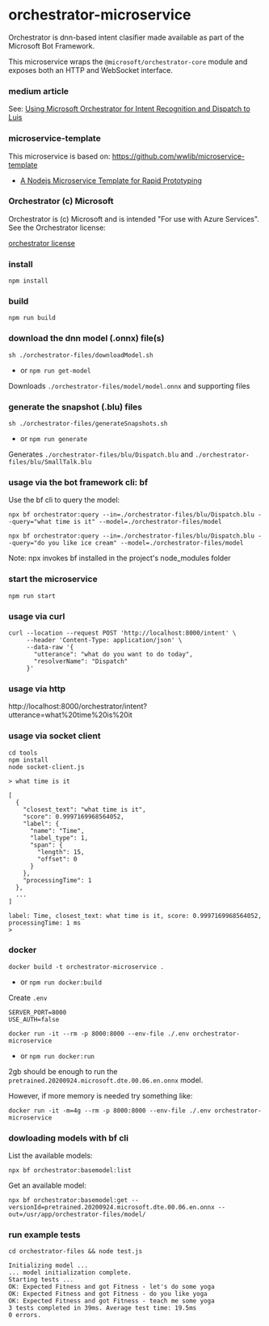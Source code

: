 # orchestrator-microservice

Orchestrator is dnn-based intent clasifier made available as part of the Microsoft Bot Framework.

This microservice wraps the `@microsoft/orchestrator-core` module and exposes both an HTTP and WebSocket interface.

### medium article

See: [Using Microsoft Orchestrator for Intent Recognition and Dispatch to Luis](https://medium.com/@andrew.rapo/using-microsoft-orchestrator-for-intent-recognition-and-dispatch-to-luis-274eef3fc669)

### microservice-template

This microservice is based on: https://github.com/wwlib/microservice-template
- [A Nodejs Microservice Template for Rapid Prototyping
](https://medium.com/@andrew.rapo/a-nodejs-microservice-template-36f080fe1418)


### Orchestrator (c) Microsoft

Orchestrator is (c) Microsoft and is intended "For use with Azure Services". See the Orchestrator license:

[orchestrator license](./orchestrator-files/model/LICENSE.md)

### install

`npm install`
### build

`npm run build`

### download the dnn model (.onnx) file(s)

`sh ./orchestrator-files/downloadModel.sh`
- or `npm run get-model`

Downloads `./orchestrator-files/model/model.onnx` and supporting files

### generate the snapshot (.blu) files 

`sh ./orchestrator-files/generateSnapshots.sh`
- or `npm run generate`

Generates `./orchestrator-files/blu/Dispatch.blu` and `./orchestrator-files/blu/SmallTalk.blu`


### usage via the bot framework cli: bf

Use the bf cli to query the model:

```
npx bf orchestrator:query --in=./orchestrator-files/blu/Dispatch.blu --query="what time is it" --model=./orchestrator-files/model

npx bf orchestrator:query --in=./orchestrator-files/blu/Dispatch.blu --query="do you like ice cream" --model=./orchestrator-files/model
```

Note: npx invokes bf installed in the project's node_modules folder

### start the microservice

`npm run start`

### usage via curl

```
curl --location --request POST 'http://localhost:8000/intent' \
     --header 'Content-Type: application/json' \
     --data-raw '{
       "utterance": "what do you want to do today",
       "resolverName": "Dispatch"
     }'
```

### usage via http

http://localhost:8000/orchestrator/intent?utterance=what%20time%20is%20it

### usage via socket client

```
cd tools
npm install
node socket-client.js
```

```
> what time is it

[
  {
    "closest_text": "what time is it",
    "score": 0.9997169968564052,
    "label": {
      "name": "Time",
      "label_type": 1,
      "span": {
        "length": 15,
        "offset": 0
      }
    },
    "processingTime": 1
  },
  ...
]

label: Time, closest_text: what time is it, score: 0.9997169968564052, processingTime: 1 ms
> 
```

### docker

`docker build -t orchestrator-microservice .`
- or `npm run docker:build`

Create `.env`
```
SERVER_PORT=8000
USE_AUTH=false
```

`docker run -it --rm -p 8000:8000 --env-file ./.env orchestrator-microservice`
- or `npm run docker:run`

2gb should be enough to run the `pretrained.20200924.microsoft.dte.00.06.en.onnx` model.

However, if more memory is needed try something like:

`docker run -it -m=4g --rm -p 8000:8000 --env-file ./.env orchestrator-microservice`


### dowloading models with bf cli

List the available models:

`npx bf orchestrator:basemodel:list`

Get an available model:

`npx bf orchestrator:basemodel:get --versionId=pretrained.20200924.microsoft.dte.00.06.en.onnx --out=/usr/app/orchestrator-files/model/`



### run example tests

`cd orchestrator-files && node test.js`

```
Initializing model ...
... model initialization complete.
Starting tests ...
OK: Expected Fitness and got Fitness - let's do some yoga
OK: Expected Fitness and got Fitness - do you like yoga
OK: Expected Fitness and got Fitness - teach me some yoga
3 tests completed in 39ms. Average test time: 19.5ms
0 errors.
```
